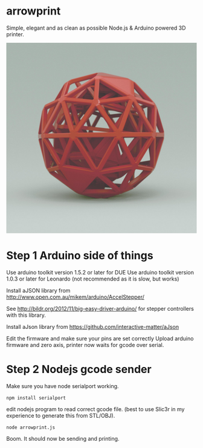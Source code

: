 arrowprint
==========

Simple, elegant and as clean as possible Node.js &amp; Arduino powered 3D printer. 

![Arrow Print image](/arrowprint.jpg "Arrow print image")

Step 1 Arduino side of things
=============================

Use arduino toolkit version 1.5.2 or later for DUE
Use arduino toolkit version 1.0.3 or later for Leonardo (not recommended as it is slow, but works)
 
Install aJSON library from http://www.open.com.au/mikem/arduino/AccelStepper/

See http://bildr.org/2012/11/big-easy-driver-arduino/ for stepper controllers with this library.
 
Install aJson library from https://github.com/interactive-matter/aJson

Edit the firmware and make sure your pins are set correctly
Upload arduino firmware and zero axis, printer now waits for gcode over serial.

Step 2 Nodejs gcode sender
==========================

Make sure you have node serialport working. 

```
npm install serialport
```

edit nodejs program to read correct gcode file. (best to use Slic3r in my experience to generate this from STL/OBJ).

```
node arrowprint.js
```

Boom. It should now be sending and printing.
